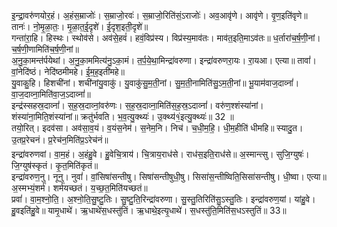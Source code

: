 

  
इ॒न्द्रा॒वरु॑णयोर॒हं। अ॒हंस॒म्राजोः॑। स॒म्राजो॒रवः॑। स॒म्राजो॒रिति॑सं॒ऽराजोः॑। अव॒आवृ॑णे। आवृ॑णे। वृ॒ण॒इति॑वृणे॥ तानः॑। नो॒मृ॒ळा॒तः॒। मृ॒ळा॒त॒ई॒दृशे॑। ई॒दृश॒इती॒दृशे॑॥  
गन्ता॑रा॒हि। हिस्थः। स्थोव॑से। अव॑से॒हवं॑। हवं॒विप्र॑स्य। विप्र॑स्य॒माव॑तः। माव॑त॒इति॒माऽव॑तः॥ ध॒र्तारा॑च॒र्ष॒णी॒नां। च॒र्ष॒णी॒णामिति॑च॒र्ष॒णी॒नां॥  
अ॒नु॒का॒मन्त॑र्पयेथां। अ॒नु॒का॒ममित्य॑नु॒ऽका॒मं। त॒र्प॒ये॒था॒मिन्द्रा॑वरुणा। इन्द्रा॑वरुणरा॒यः। रा॒यआ। एत्या॥ तावां॑। वां॒नेदि॑ष्ठं। नेदि॑ष्ठमीमहे। ई॒म॒ह॒इती॑महे॥  
यु॒वाकु॒हि। हिशची॑नां। शची॑नांयु॒वाकु॑। यु॒वाकु॑सु॒म॒ती॒नां। सु॒म॒ती॒नामिति॑सु॒ऽम॒ती॒नां॥ भू॒याम॑वाज॒दाव्नां॑। वा॒ज॒दाव्ना॒मिति॑वा॒ज॒ऽदाव्नां॑॥  
इन्द्र॑स्सहस्र॒दाव्नां॑। स॒ह॒स्र॒दाव्नां॒वरु॑णः। स॒ह॒स्र॒दाव्ना॒मिति॑स॒ह॒स्र॒ऽदाव्नां॑। वरु॑ण॒श्शंस्या॑नां। शंस्या॑ना॒मिति॒शंस्या॑नां॥ क्रतु॑र्भवति। भ॒व॒त्यु॒क्थ्यः॑। उ॒क्थ्य॑१॒॑इत्यु॒क्थ्यः॑॥ 32 ॥  
तयो॒रित्। इदव॑सा। अव॑सा॒व॒यं। व॒यंस॒नेम॑। स॒नेम॒नि। निच॑। च॒धी॒म॒हि॒। धी॒म॒हीति॑ धीमहि॥ स्यादु॒त। उ॒तप्र॒रेचनं। प्र॒रेच॑न॒मिति॑प्र॒ऽरेच॑नं॥  
इन्द्रा॑वरुणवां। वा॒म॒हं। अ॒हंहु॒वे। हु॒वेचि॒त्राय॑। चि॒त्राय॒राध॑से। राध॑स॒इति॒राध॑से॥ अ॒स्मान्त्सु। सुजि॒ग्युषः॑। जि॒ग्युष॑स्कृतं। कृ॒त॒मिति॑कृतं॥  
इन्द्रा॑वरुण॒नु। नूनु। नुवां॑। वां॒सिषा॑सन्तीषु। सिषा॑सन्तीषुधी॒षु। सिसा॑स॒न्तीष्विति॒सिसा॑सन्तीषु। धी॒ष्वा। एत्या॥ अ॒स्मभ्यं॒शर्म॑। शर्म॑यच्छतं। य॒च्छ॒त॒मिति॑यच्छतं॥  
प्रवां॑। वा॒म॒श्नो॒ति॒। अ॒श्नो॒ति॒सु॒ष्टु॒तिः। सु॒ष्टु॒ति॒रिन्द्रा॑वरुणा। सु॒स्तु॒तिरिति॑सु॒ऽस्तु॒तिः। इन्द्रा॑वरुण॒यां। यांहु॒वे। हु॒वइति॑हु॒वे॥ यामृ॒धाथे॑। ऋ॒धाथे॑स॒धस्तु॑तिं। ऋ॒धाथे॒इत्यृ॒धाथे॑। स॒धस्तु॑ति॒मिति॑स॒धऽस्तुतिं॥ 33॥  
